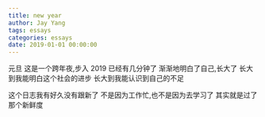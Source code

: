 ```yaml
---
title: new year
author: Jay Yang
tags: essays
categories: essays
date: 2019-01-01 00:00:00
---
```


元旦
这是一个跨年夜,步入 2019 已经有几分钟了
渐渐地明白了自己,长大了
长大到我能明白这个社会的进步
长大到我能认识到自己的不足

这个日志我有好久没有跟新了
不是因为工作忙,也不是因为去学习了
其实就是过了那个新鲜度
